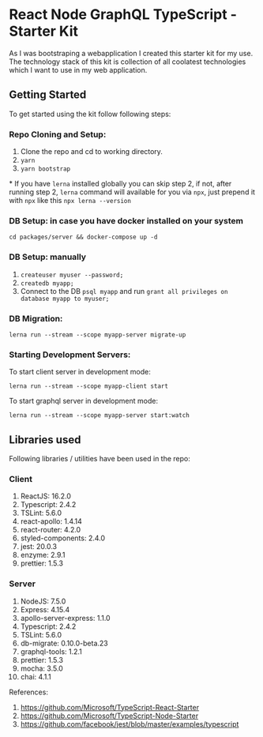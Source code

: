 React Node GraphQL TypeScript - Starter Kit
==========================================

As I was bootstraping a webapplication I created this starter kit for my use. The technology stack of this kit is collection of all coolatest technologies which I want to use in my web application.

Getting Started
--------------

To get started using the kit follow following steps:

### Repo Cloning and Setup:

1. Clone the repo and cd to working directory.
2. `yarn`
3. `yarn bootstrap`

\* If you have `lerna` installed globally you can skip step 2, if not, after running step 2, `lerna` command will available for you via `npx`, just prepend it with `npx` like this `npx lerna --version`

### DB Setup: in case you have docker installed on your system

`cd packages/server && docker-compose up -d`

### DB Setup: manually

1. `createuser myuser --password;`
2. `createdb myapp;`
3. Connect to the DB `psql myapp` and run `grant all privileges on database myapp to myuser;`

### DB Migration:

`lerna run --stream --scope myapp-server migrate-up`

### Starting Development Servers:

To start client server in development mode:

`lerna run --stream --scope myapp-client start`

To start graphql server in development mode:

`lerna run --stream --scope myapp-server start:watch`


Libraries used
-------------

Following libraries / utilities have been used in the repo:

### Client

1. ReactJS: 16.2.0
2. Typescript: 2.4.2
3. TSLint: 5.6.0
4. react-apollo: 1.4.14
5. react-router: 4.2.0
6. styled-components: 2.4.0
7. jest: 20.0.3
8. enzyme: 2.9.1
9. prettier: 1.5.3

### Server

1. NodeJS: 7.5.0
2. Express: 4.15.4
3. apollo-server-express: 1.1.0
4. Typescript: 2.4.2
5. TSLint: 5.6.0
6. db-migrate: 0.10.0-beta.23
7. graphql-tools: 1.2.1
8. prettier: 1.5.3
9. mocha: 3.5.0
10. chai: 4.1.1

References:
1. https://github.com/Microsoft/TypeScript-React-Starter
2. https://github.com/Microsoft/TypeScript-Node-Starter
3. https://github.com/facebook/jest/blob/master/examples/typescript
